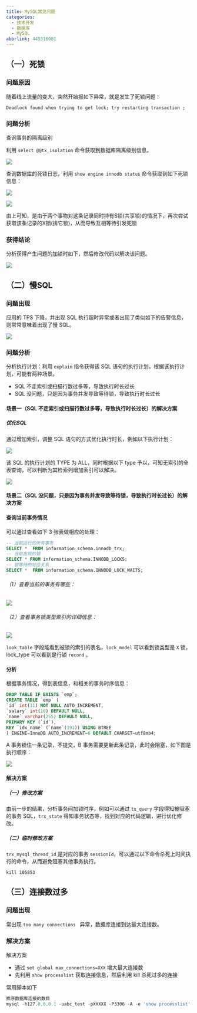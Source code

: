 ```yaml
---
title: MySQL常见问题
categories:
  - 技术开发
  - 数据库
  - MySQL
abbrlink: 445316081
---
```


## （一）死锁

### 问题原因

随着线上流量的变大，突然开始报如下异常，就是发生了死锁问题：

```shell
Deadlock found when trying to get lock; try restarting transaction ;
```

### 问题分析

查询事务的隔离级别

利用 `select @@tx_isolation` 命令获取到数据库隔离级别信息。

![](https://cdn.dd-code.site/PicGo/20201110090224.png)

查询数据库的死锁日志，利用 `show engine innodb status` 命令获取到如下死锁信息：

![](https://cdn.dd-code.site/PicGo/20201110090308.png)

![](https://cdn.dd-code.site/PicGo/20201110090320.png)

由上可知，是由于两个事物对这条记录同时持有S锁(共享锁)的情况下，再次尝试获取该条记录的X锁(排它锁)，从而导致互相等待引发死锁

### 获得结论

分析获得产生问题的加锁时如下，然后修改代码以解决该问题。

![](https://cdn.dd-code.site/PicGo/20201110090627.png)



## （二）慢SQL

### 问题出现

应用的 TPS 下降，并出现 SQL 执行超时异常或者出现了类似如下的告警信息，则常常意味着出现了慢 SQL。

![](https://cdn.dd-code.site/PicGo/20201110090851.png)

### 问题分析

分析执行计划：利用 `explain` 指令获得该 SQL 语句的执行计划，根据该执行计划，可能有两种场景。

- SQL 不走索引或扫描行数过多等，导致执行时长过长
- SQL 没问题，只是因为事务并发导致等待锁，导致执行时长过长

#### 场景一（SQL 不走索引或扫描行数过多等，导致执行时长过长）的解决方案

##### 优化SQL

通过增加索引，调整 SQL 语句的方式优化执行时长，例如以下执行计划：

![](https://cdn.dd-code.site/PicGo/20201110091527.png)

该 SQL 的执行计划的 TYPE 为 ALL，同时根据以下 type 予以，可知无索引的全表查询，可以判断为其检索列增加索引可以解决。

![](https://cdn.dd-code.site/PicGo/20201110091706.png)

#### 场景二（SQL 没问题，只是因为事务并发导致等待锁，导致执行时长过长）的解决方案

#### 查询当前事务情况

可以通过查看如下 3 张表做相应的处理：

```sql
-- 当前运行的所有事务
SELECT *  FROM information_schema.innodb_trx;
-- 当前出现的锁
SELECT * FROM information_schema.INNODB_LOCKS;
-- 锁等待的对应关系
SELECT *  FROM information_schema.INNODB_LOCK_WAITS;
```

###### （1）查看当前的事务有哪些：

![](https://cdn.dd-code.site/PicGo/20201110092302.png)

###### （2）查看事务锁类型索引的详细信息：

![](https://cdn.dd-code.site/PicGo/20201110092351.png)

`look_table` 字段能看到被锁的索引的表名，`lock_model` 可以看到锁类型是 `X` 锁，lock_type 可以看到是行锁 `record` 。

#### 分析

根据事务情况，得到表信息，和相关的事务时序信息：

```sql
DROP TABLE IF EXISTS `emp`;
CREATE TABLE `emp` (
`id` int(11) NOT NULL AUTO_INCREMENT,
`salary` int(10) DEFAULT NULL,
`name` varchar(255) DEFAULT NULL,
PRIMARY KEY (`id`),
KEY `idx_name` (`name`(191)) USING BTREE
) ENGINE=InnoDB AUTO_INCREMENT=6 DEFAULT CHARSET=utf8mb4;
```

A 事务锁住一条记录，不提交，B 事务需要更新此条记录，此时会阻塞，如下图是执行顺序：

![](https://cdn.dd-code.site/PicGo/20201110092720.png)

#### 解决方案

##### （一）修改方案

由前一步的结果，分析事务间加锁时序，例如可以通过 `tx_query` 字段得知被阻塞的事务 SQL，`trx_state` 得知事务状态等，找到对应的代码逻辑，进行优化修改。

##### （二）临时修改方案

`trx_mysql_thread_id` 是对应的事务 `sessionId`，可以通过以下命令杀死上时间执行的命令，从而避免阻塞其他事务执行。

```shell
kill 105853
```



## （三）连接数过多

### 问题出现

常出现 `too many connections ` 异常，数据库连接到达最大连接数。

### 解决方案

解决方案

- 通过 `set global max_connections=XXX` 增大最大连接数
- 先利用 `show processlist` 获取连接信息，然后利用 kill 杀死过多的连接

常用脚本如下

```sql
排序数据库连接的数目 
mysql -h127.0.0.0.1 -uabc_test -pXXXXX -P3306 -A -e 'show processlist'| awk '{print $4}'|sort|uniq -c|sort -rn|head -10
```

